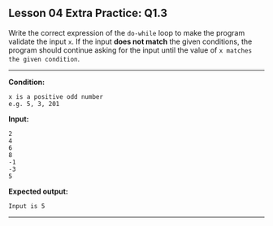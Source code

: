 ## Lesson 04 Extra Practice: Q1.3
Write the correct expression of the `do-while` loop to make the program 
validate the input `x`. If the input **does not match** the given conditions, the program should continue asking for the input until the value of `x matches the given condition`.

<hr>

**Condition:** 
```
x is a positive odd number 
e.g. 5, 3, 201
```
**Input:**   
```
2
4
6
8
-1
-3
5
```
**Expected output:**
```
Input is 5
```
<hr>
